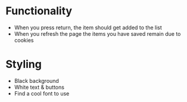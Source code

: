 # Functionality

- When you press return, the item should get added to the list
- When you refresh the page the items you have saved remain due to cookies

# Styling

- Black background
- White text & buttons
- Find a cool font to use
